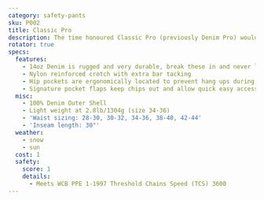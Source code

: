 ```yaml
---
category: safety-pants
sku: P002
title: Classic Pro
description: The time honoured Classic Pro (previously Denim Pro) would make your Grandad proud. Rugged 14oz denim is very durable and wears like a work jean. All the benefits of 100% cotton; break these in and you wont look back.
rotator: true
specs:
  features:
    - 14oz Denim is rugged and very durable, break these in and never look back
    - Nylon reinforced crotch with extra bar tacking
    - Hip pockets are ergonomically located to prevent hang ups during cutting and bending
    - Signature pocket flaps keep chips out and allow quick easy access
  misc:
    - 100% Denim Outer Shell
    - Light weight at 2.8lb/1304g (size 34-36)
    - 'Waist sizing: 28-30, 30-32, 34-36, 38-40, 42-44'
    - 'Inseam length: 30"'
  weather:
    - snow
    - sun
  cost: 1
  safety:
    score: 1
    details:
      - Meets WCB PPE 1-1997 Threshold Chains Speed (TCS) 3600
---
```

